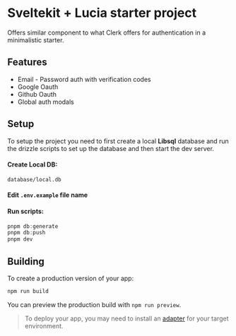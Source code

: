 # Sveltekit + Lucia starter project

Offers similar component to what Clerk offers for authentication in a minimalistic starter.

## Features
- Email - Password auth with verification codes
- Google Oauth
- Github Oauth
- Global auth modals

## Setup

To setup the project you need to first create a local **Libsql** database and run the drizzle scripts to set up the database and then start the dev server.

#### Create Local DB:

`database/local.db`

#### Edit `.env.example` file name

#### Run scripts:

```ts
pnpm db:generate
pnpm db:push
pnpm dev
```

## Building

To create a production version of your app:

```bash
npm run build
```

You can preview the production build with `npm run preview`.

> To deploy your app, you may need to install an [adapter](https://kit.svelte.dev/docs/adapters) for your target environment.
